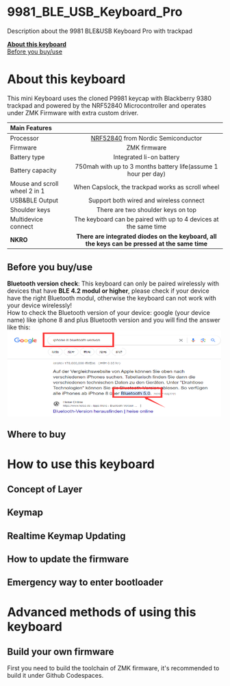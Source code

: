 # 9981_BLE_USB_Keyboard_Pro
Description about the 9981 BLE&amp;USB Keyboard Pro with trackpad


[**About this keyboard**  ](#about-this-keyboard---)  
[Before you buy/use  ](#before-you-buyuse---)  

# <a name='About this keyboard  '>About this keyboard   </a>
This mini Keyboard uses the cloned P9981 keycap with Blackberry 9380 trackpad and powered by the NRF52840 Microcontroller and operates under ZMK Firmware with extra custom driver.  


| Main Features      |  |   
| :---        |    :----:   | 
| Processor      | [NRF52840](https://www.nordicsemi.com/products/nrf52840) from Nordic Semiconductor | 
| Firmware   | ZMK firmware  | 
|Battery type| Integrated li-on battery|
|Battery capacity| 750mah with up to 3 months battery life(assume 1 hour per day)|
|Mouse and scroll wheel 2 in 1|When Capslock, the trackpad works as scroll wheel|
|USB&BLE Output|Support both wired and wireless connect|
|Shoulder keys|There are two shoulder keys on top|
|Multidevice connect| The keyboard can be paired with up to 4 devices at the same time|
|__NKRO__|__There are integrated diodes on the keyboard, all the keys can be pressed at the same time__|

## <a name='Before you buy/use  '>Before you buy/use   </a>

**Bluetooth version check**: This keyboard can only be paired wirelessly with devices that have **BLE 4.2 modul or higher**, please check if your device have the right Bluetooth modul, otherwise the keyboard can not work with your device wirelessly!  
How to check the Bluetooth version of your device: google (your device name) like iphone 8 and plus Bluetooth version and you will find the answer like this:
 <img src="https://github.com/ZitaoTech/BB9900-USB_BLE_Keyboard/blob/main/Pics/BLE%20VERSION%20check.png" width = "500" height = "200" alt="BLE VERSION CHECK" align=center />

## <a name='Where to buy  '>Where to buy   </a>  

# <a name='How to use this keyboard  '>How to use this keyboard   </a>  
## <a name='Concept of Layer   '>Concept of Layer   </a>  
## <a name='Keymap  '>Keymap   </a>
## <a name='Realtime Keymap Updating  '>Realtime Keymap Updating   </a>
## <a name='How to update the firmware  '> How to update the firmware   </a>
## <a name='Emergency way to enter bootloader  '> Emergency way to enter bootloader   </a>

# <a name='Advanced methods of using this keyboard  '>Advanced methods of using this keyboard   </a>  
## <a name='Build your own firmware   '>Build your own firmware   </a> 
First you need to build the toolchain of ZMK firmware, it's recommended to build it under Github Codespaces.
